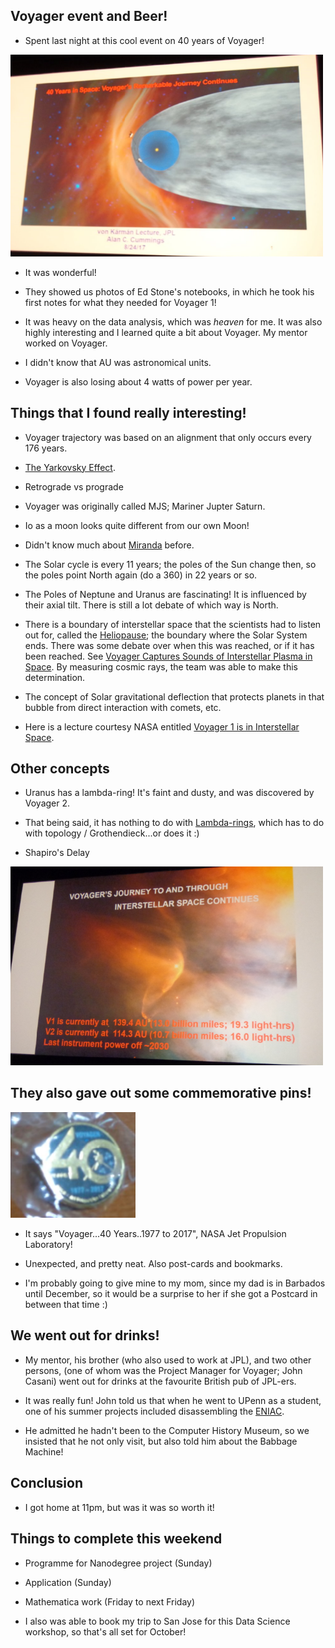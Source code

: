 ## Voyager event and Beer! 

- Spent last night at this cool event on 40 years of Voyager!

<img src="/images/voyager/voyager_001.png" width="500">

- It was wonderful! 

- They showed us photos of Ed Stone's notebooks, in which he took his first
  notes for what they needed for Voyager 1!

- It was heavy on the data analysis, which was *heaven* for me. 
  It was also highly interesting and I learned quite a bit about Voyager.
  My mentor worked on Voyager.
  
- I didn't know that AU was astronomical units. 

- Voyager is also losing about 4 watts of power per year.
  
## Things that I found really interesting! 

- Voyager trajectory was based on an alignment that only occurs every 176 years.

- [The Yarkovsky Effect](https://en.wikipedia.org/wiki/Yarkovsky_effect).

- Retrograde vs prograde

- Voyager was originally called MJS; Mariner Jupter Saturn.

- Io as a moon looks quite different from our own Moon! 

- Didn't know much about [Miranda](https://en.wikipedia.org/wiki/Miranda_(moon)) before.

- The Solar cycle is every 11 years; the poles of the Sun change then, 
  so the poles point North again (do a 360) in 22 years or so.
  
- The Poles of Neptune and Uranus are fascinating! 
  It is influenced by their axial tilt. There is still a lot
  debate of which way is North.
  
- There is a boundary of interstellar space that the scientists had to listen
  out for, called the [Heliopause](http://www.pbs.org/wgbh/nova/next/space/voyager-ibex-and-the-edge-of-the-solar-system/); the boundary where the Solar System ends.
  There was some debate over when this was reached, or if it has been
  reached. See [Voyager Captures Sounds of Interstellar Plasma in Space](https://www.youtube.com/watch?v=wF7N8uhWGXM).
  By measuring cosmic rays, the team was able to make this determination.
  
- The concept of Solar gravitational deflection that protects planets in that bubble
  from direct interaction with comets, etc. 
  
- Here is a lecture courtesy NASA entitled [Voyager 1 is in Interstellar Space](https://www.youtube.com/watch?v=8Ddt8xnnGGA).
  
## Other concepts

- Uranus has a lambda-ring! It's faint and dusty, and was discovered by Voyager 2.

- That being said, it has nothing to do with [Lambda-rings](https://ncatlab.org/nlab/show/Lambda-ring), which has to do with topology / Grothendieck...or does it :)

- Shapiro's Delay

<img src="/images/voyager/voyager_002.png" width="500">

## They also gave out some commemorative pins! 

<img src="/images/voyager/voyager_003.png" width="200">

- It says "Voyager...40 Years..1977 to 2017", NASA Jet Propulsion Laboratory!

- Unexpected, and pretty neat. Also post-cards and bookmarks.

- I'm probably going to give mine to my mom, since my dad is in Barbados 
  until December, so it would be a surprise to her if she got a Postcard 
  in between that time :)
  
## We went out for drinks!

- My mentor, his brother (who also used to work at JPL), and two other persons,
 (one of whom was the Project Manager for Voyager; John Casani) went out for drinks
 at the favourite British pub of JPL-ers. 
 
- It was really fun! John told us that when he went to UPenn as a student, one 
  of his summer projects included disassembling the [ENIAC](https://en.wikipedia.org/wiki/ENIAC).
  
- He admitted he hadn't been to the Computer History Museum, so we insisted that he not only visit,
  but also told him about the Babbage Machine!
  
## Conclusion

- I got home at 11pm, but was it was so worth it!

## Things to complete this weekend

- Programme for Nanodegree project (Sunday)
- Application (Sunday)
- Mathematica work (Friday to next Friday)

- I also was able to book my trip to San Jose for this Data Science workshop,
  so that's all set for October!
